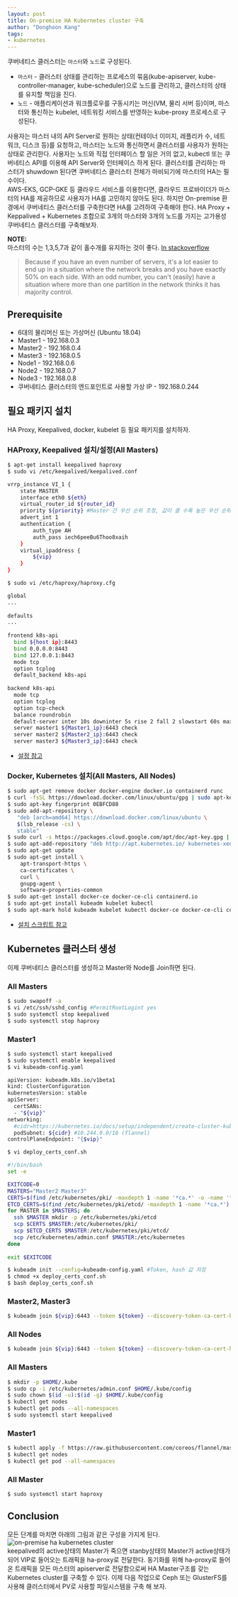 ```yaml
---
layout: post
title: On-premise HA Kubernetes cluster 구축
author: "Donghoon Kang"
tags:
- kubernetes
---
```


쿠버네티스 클러스터는 `마스터`와 `노드`로 구성된다.

* `마스터` - 클러스터 상태를 관리하는 프로세스의 묶음(kube-apiserver, kube-controller-manager, kube-scheduler)으로 노드를 관리하고, 클러스터의 상태를 유지할 책임을 진다.
* `노드` - 애플리케이션과 워크플로우를 구동시키는 머신(VM, 물리 서버 등)이며, 마스터와 통신하는 kubelet, 네트워킹 서비스를 반영하는 kube-proxy 프로세스로 구성된다.

사용자는 마스터 내의 API Server로 원하는 상태(컨테이너 이미지, 레플리카 수, 네트워크, 디스크 등)를 요청하고, 마스터는 노드와 통신하면서 클러스터를 사용자가 원하는 상태로 관리한다. 사용자는 노드와 직접 인터페이스 할 일은 거의 없고, kubectl 또는 쿠버네티스 API를 이용해 API Server와 인터페이스 하게 된다. 클러스터를 관리하는 마스터가 shuwdown 된다면 쿠버네티스 클러스터 전체가 마비되기에 마스터의 HA는 필수이다.  
AWS-EKS, GCP-GKE 등 클라우드 서비스를 이용한다면, 클라우드 프로바이더가 마스터의 HA를 제공하므로 사용자가 HA를 고민하지 않아도 된다. 하지만 On-premise 환경에서 쿠버네티스 클러스터를 구축한다면 HA를 고려하여 구축해야 한다. HA Proxy + Keppalived + Kubernetes 조합으로 3개의 마스터와 3개의 노드를 가지는 고가용성 쿠버네티스 클러스터를 구축해보자.

**NOTE:**  
 마스터의 수는 1,3,5,7과 같이 홀수개를 유지하는 것이 좋다. [In stackoverflow](https://stackoverflow.com/questions/53843195/why-kubernetes-ha-need-odd-number-of-master)

> Because if you have an even number of servers, it's a lot easier to end up in a situation where the network breaks and you have exactly 50% on each side. With an odd number, you can't (easily) have a situation where more than one partition in the network thinks it has majority control.

## Prerequisite

* 6대의 물리머신 또는 가상머신 (Ubuntu 18.04)
* Master1 - 192.168.0.3
* Master2 - 192.168.0.4
* Master3 - 192.168.0.5
* Node1   - 192.168.0.6
* Node2   - 192.168.0.7
* Node3   - 192.168.0.8
* 쿠버네티스 클러스터의 엔드포인트로 사용할 가상 IP - 192.168.0.244

## 필요 패키지 설치

HA Proxy, Keepalived, docker, kubelet 등 필요 패키지를 설치하자.

### HAProxy, Keepalived 설치/설정(All Masters)

```bash
$ apt-get install keepalived haproxy
$ sudo vi /etc/keepalived/keepalived.conf
```

```bash
vrrp_instance VI_1 {
    state MASTER
    interface eth0 ${eth}
    virtual_router_id ${router_id}
    priority ${priority} #Master 간 우선 순위 조정, 값이 클 수록 높은 우선 순위
    advert_int 1
    authentication {
        auth_type AH
        auth_pass iech6peeBu6Thoo8xaih
    }
    virtual_ipaddress {
        ${vip}
    }
}
```

```bash
$ sudo vi /etc/haproxy/haproxy.cfg
```

```bash
global
...
 
defaults
...
 
frontend k8s-api
  bind ${host ip}:8443
  bind 0.0.0.0:8443
  bind 127.0.0.1:8443
  mode tcp
  option tcplog
  default_backend k8s-api
 
backend k8s-api
  mode tcp
  option tcplog
  option tcp-check
  balance roundrobin
  default-server inter 10s downinter 5s rise 2 fall 2 slowstart 60s maxconn 250 maxqueue 256 weight 100
  server master1 ${Master1_ip}:6443 check
  server master2 ${Master2_ip}:6443 check
  server master3 ${Master3_ip}:6443 check
```

* [설정 참고](https://github.com/donghoon-khan/kubernetes-demo/tree/master/cluster/on-premise)

### Docker, Kubernetes 설치(All Masters, All Nodes)

```bash
$ sudo apt-get remove docker docker-engine docker.io containerd runc
$ curl -fsSL https://download.docker.com/linux/ubuntu/gpg | sudo apt-key add -
$ sudo apt-key fingerprint 0EBFCD88
$ sudo add-apt-repository \
   "deb [arch=amd64] https://download.docker.com/linux/ubuntu \
   $(lsb_release -cs) \
   stable"
$ sudo curl -s https://packages.cloud.google.com/apt/doc/apt-key.gpg | sudo apt-key add -
$ sudo apt-add-repository "deb http://apt.kubernetes.io/ kubernetes-xenial main"
$ sudo apt-get update
$ sudo apt-get install \
    apt-transport-https \
    ca-certificates \
    curl \
    gnupg-agent \
    software-properties-common
$ sudo apt-get install docker-ce docker-ce-cli containerd.io
$ sudo apt-get install kubeadm kubelet kubectl
$ sudo apt-mark hold kubeadm kubelet kubectl docker-ce docker-ce-cli containerd.io
```

* [설치 스크립트 참고](https://github.com/dhkang22/kubernetes-cluster/blob/master/on-premise/setup.sh)

## Kubernetes 클러스터 생성

이제 쿠버네티스 클러스터를 생성하고 Master와 Node를 Join하면 된다.

### All Masters

```bash
$ sudo swapoff -a
$ vi /etc/ssh/sshd_config #PermitRootLogint yes
$ sudo systemctl stop keepalived
$ sudo systemctl stop haproxy
```

### Master1

```bash
$ sudo systemctl start keepalived
$ sudo systemctl enable keepalived
$ vi kubeadm-config.yaml
```

``` bash
apiVersion: kubeadm.k8s.io/v1beta1
kind: ClusterConfiguration
kubernetesVersion: stable
apiServer:
  certSANs:
  - "${vip}"
networking:
  #cidr=https://kubernetes.io/docs/setup/independent/create-cluster-kubeadm/#pod-network 참조
  podSubnet: ${cidr} #10.244.0.0/16 (flannel)
controlPlaneEndpoint: "{$vip}"
```

```bash
$ vi deploy_certs_conf.sh
```

```bash
#!/bin/bash
set -e

EXITCODE=0
MASTERS="Master2 Master3"
CERTS=$(find /etc/kubernetes/pki/ -maxdepth 1 -name '*ca.*' -o -name '*sa.*')
ETCD_CERTS=$(find /etc/kubernetes/pki/etcd/ -maxdepth 1 -name '*ca.*')
for MASTER in $MASTERS; do
  ssh $MASTER mkdir -p /etc/kubernetes/pki/etcd
  scp $CERTS $MASTER:/etc/kubernetes/pki/
  scp $ETCD_CERTS $MASTER:/etc/kubernetes/pki/etcd/
  scp /etc/kubernetes/admin.conf $MASTER:/etc/kubernetes
done
 
exit $EXITCODE
```

```bash
$ kubeadm init --config=kubeadm-config.yaml #Token, hash 값 저장
$ chmod +x deploy_certs_conf.sh
$ bash deploy_certs_conf.sh
```

### Master2, Master3

``` bash
$ kubeadm join ${vip}:6443 --token ${token} --discovery-token-ca-cert-hash ${hash} --experimental-control-plane
```

### All Nodes

``` bash
$ kubeadm join ${vip}:6443 --token ${token} --discovery-token-ca-cert-hash ${hash}
```

### All Masters

``` bash
$ mkdir -p $HOME/.kube
$ sudo cp -i /etc/kubernetes/admin.conf $HOME/.kube/config
$ sudo chown $(id -u):$(id -g) $HOME/.kube/config
$ kubectl get nodes
$ kubectl get pods --all-namespaces
$ sudo systemctl start keepalived
```

### Master1

```bash
$ kubectl apply -f https://raw.githubusercontent.com/coreos/flannel/master/Documentation/kube-flannel.yml
$ kubectl get nodes
$ kubectl get pod --all-namespaces
```

### All Master

``` bash
$ sudo systemctl start haproxy
```

## Conclusion

모든 단계를 마치면 아래의 그림과 같은 구성을 가지게 된다.
![on-premise ha kubernetes cluster](/img/in-post/2020-08-10-create-ha-k8s-cluster/cluster-diagram.png)  
keepalived의 active상태의 Master가 죽으면 stanby상태의 Master가 active상태가 되어 VIP로 들어오는 트래픽을 ha-proxy로 전달한다. 동기화를 위해 ha-proxy로 들어온 트래픽을 모든 마스터의 apiserver로 전달함으로써 HA Master구조를 갖는 Kubernetes cluster를 구축할 수 있다.
이제 다음 작업으로 Ceph 또는 GlusterFS를 사용해 클러스터에서 PV로 사용할 파일시스템을 구축 해 보자.